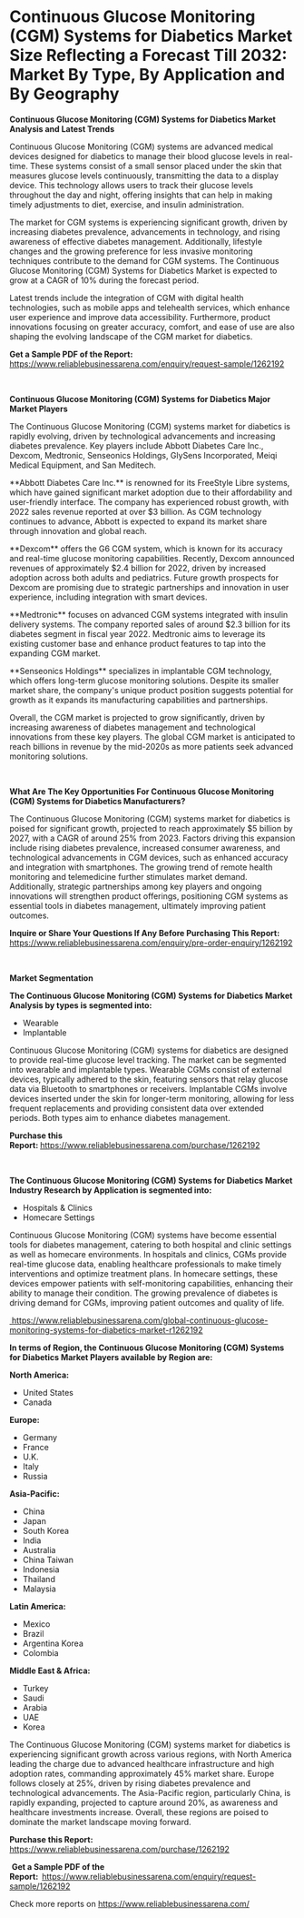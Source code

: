 <p><h1>Continuous Glucose Monitoring (CGM) Systems for Diabetics Market Size Reflecting a Forecast Till 2032: Market By Type, By Application and By Geography</h1></p><p><strong>Continuous Glucose Monitoring (CGM) Systems for Diabetics Market Analysis and Latest Trends</strong></p>
<p><p>Continuous Glucose Monitoring (CGM) systems are advanced medical devices designed for diabetics to manage their blood glucose levels in real-time. These systems consist of a small sensor placed under the skin that measures glucose levels continuously, transmitting the data to a display device. This technology allows users to track their glucose levels throughout the day and night, offering insights that can help in making timely adjustments to diet, exercise, and insulin administration.</p><p>The market for CGM systems is experiencing significant growth, driven by increasing diabetes prevalence, advancements in technology, and rising awareness of effective diabetes management. Additionally, lifestyle changes and the growing preference for less invasive monitoring techniques contribute to the demand for CGM systems. The Continuous Glucose Monitoring (CGM) Systems for Diabetics Market is expected to grow at a CAGR of 10% during the forecast period. </p><p>Latest trends include the integration of CGM with digital health technologies, such as mobile apps and telehealth services, which enhance user experience and improve data accessibility. Furthermore, product innovations focusing on greater accuracy, comfort, and ease of use are also shaping the evolving landscape of the CGM market for diabetics.</p></p>
<p><strong>Get a Sample PDF of the Report:&nbsp;</strong> <a href="https://www.reliablebusinessarena.com/enquiry/request-sample/1262192?utm_campaign=2206&utm_medium=2&utm_source=Github&utm_content=ia&utm_term=04032025&utm_id=continuous-glucose-monitoring-cgm-systems-for-diabetics">https://www.reliablebusinessarena.com/enquiry/request-sample/1262192</a></p>
<p>&nbsp;</p>
<p><strong>Continuous Glucose Monitoring (CGM) Systems for Diabetics Major Market Players</strong></p>
<p><p>The Continuous Glucose Monitoring (CGM) systems market for diabetics is rapidly evolving, driven by technological advancements and increasing diabetes prevalence. Key players include Abbott Diabetes Care Inc., Dexcom, Medtronic, Senseonics Holdings, GlySens Incorporated, Meiqi Medical Equipment, and San Meditech.</p><p>**Abbott Diabetes Care Inc.** is renowned for its FreeStyle Libre systems, which have gained significant market adoption due to their affordability and user-friendly interface. The company has experienced robust growth, with 2022 sales revenue reported at over $3 billion. As CGM technology continues to advance, Abbott is expected to expand its market share through innovation and global reach.</p><p>**Dexcom** offers the G6 CGM system, which is known for its accuracy and real-time glucose monitoring capabilities. Recently, Dexcom announced revenues of approximately $2.4 billion for 2022, driven by increased adoption across both adults and pediatrics. Future growth prospects for Dexcom are promising due to strategic partnerships and innovation in user experience, including integration with smart devices.</p><p>**Medtronic** focuses on advanced CGM systems integrated with insulin delivery systems. The company reported sales of around $2.3 billion for its diabetes segment in fiscal year 2022. Medtronic aims to leverage its existing customer base and enhance product features to tap into the expanding CGM market.</p><p>**Senseonics Holdings** specializes in implantable CGM technology, which offers long-term glucose monitoring solutions. Despite its smaller market share, the company's unique product position suggests potential for growth as it expands its manufacturing capabilities and partnerships.</p><p>Overall, the CGM market is projected to grow significantly, driven by increasing awareness of diabetes management and technological innovations from these key players. The global CGM market is anticipated to reach billions in revenue by the mid-2020s as more patients seek advanced monitoring solutions.</p></p>
<p>&nbsp;</p>
<p><strong>What Are The Key Opportunities For Continuous Glucose Monitoring (CGM) Systems for Diabetics Manufacturers?</strong></p>
<p><p>The Continuous Glucose Monitoring (CGM) systems market for diabetics is poised for significant growth, projected to reach approximately $5 billion by 2027, with a CAGR of around 25% from 2023. Factors driving this expansion include rising diabetes prevalence, increased consumer awareness, and technological advancements in CGM devices, such as enhanced accuracy and integration with smartphones. The growing trend of remote health monitoring and telemedicine further stimulates market demand. Additionally, strategic partnerships among key players and ongoing innovations will strengthen product offerings, positioning CGM systems as essential tools in diabetes management, ultimately improving patient outcomes.</p></p>
<p><strong>Inquire or Share Your Questions If Any Before Purchasing This Report:</strong> <a href="https://www.reliablebusinessarena.com/enquiry/pre-order-enquiry/1262192?utm_campaign=2206&utm_medium=2&utm_source=Github&utm_content=ia&utm_term=04032025&utm_id=continuous-glucose-monitoring-cgm-systems-for-diabetics">https://www.reliablebusinessarena.com/enquiry/pre-order-enquiry/1262192</a></p>
<p>&nbsp;</p>
<p><strong>Market Segmentation</strong></p>
<p><strong>The Continuous Glucose Monitoring (CGM) Systems for Diabetics Market Analysis by types is segmented into:</strong></p>
<p><ul><li>Wearable</li><li>Implantable</li></ul></p>
<p><p>Continuous Glucose Monitoring (CGM) systems for diabetics are designed to provide real-time glucose level tracking. The market can be segmented into wearable and implantable types. Wearable CGMs consist of external devices, typically adhered to the skin, featuring sensors that relay glucose data via Bluetooth to smartphones or receivers. Implantable CGMs involve devices inserted under the skin for longer-term monitoring, allowing for less frequent replacements and providing consistent data over extended periods. Both types aim to enhance diabetes management.</p></p>
<p><strong>Purchase this Report:&nbsp;</strong><a href="https://www.reliablebusinessarena.com/purchase/1262192?utm_campaign=2206&utm_medium=2&utm_source=Github&utm_content=ia&utm_term=04032025&utm_id=continuous-glucose-monitoring-cgm-systems-for-diabetics">https://www.reliablebusinessarena.com/purchase/1262192</a></p>
<p>&nbsp;</p>
<p><strong>The Continuous Glucose Monitoring (CGM) Systems for Diabetics Market Industry Research by Application is segmented into:</strong></p>
<p><ul><li>Hospitals & Clinics</li><li>Homecare Settings</li></ul></p>
<p><p>Continuous Glucose Monitoring (CGM) systems have become essential tools for diabetes management, catering to both hospital and clinic settings as well as homecare environments. In hospitals and clinics, CGMs provide real-time glucose data, enabling healthcare professionals to make timely interventions and optimize treatment plans. In homecare settings, these devices empower patients with self-monitoring capabilities, enhancing their ability to manage their condition. The growing prevalence of diabetes is driving demand for CGMs, improving patient outcomes and quality of life.</p></p>
<p><a href="https://www.reliablebusinessarena.com/global-continuous-glucose-monitoring-systems-for-diabetics-market-r1262192?utm_campaign=2206&utm_medium=2&utm_source=Github&utm_content=ia&utm_term=04032025&utm_id=continuous-glucose-monitoring-cgm-systems-for-diabetics">&nbsp;https://www.reliablebusinessarena.com/global-continuous-glucose-monitoring-systems-for-diabetics-market-r1262192</a></p>
<p><strong>In terms of Region, the Continuous Glucose Monitoring (CGM) Systems for Diabetics Market Players available by Region are:</strong></p>
<p>
    <p> <strong> North America: </strong>
        <ul>
            <li>United States</li>
            <li>Canada</li>
        </ul>
        </p> 
    <p> <strong> Europe: </strong>
        <ul>
            <li>Germany</li>
            <li>France</li>
            <li>U.K.</li>
            <li>Italy</li>
            <li>Russia</li>
        </ul>
        </p> 
    <p> <strong> Asia-Pacific: </strong>
        <ul>
            <li>China</li>
            <li>Japan</li>
            <li>South Korea</li>
            <li>India</li>
            <li>Australia</li>
            <li>China Taiwan</li>
            <li>Indonesia</li>
            <li>Thailand</li>
            <li>Malaysia</li>
        </ul>
        </p> 
    <p> <strong> Latin America: </strong>
        <ul>
            <li>Mexico</li>
            <li>Brazil</li>
            <li>Argentina Korea</li>
            <li>Colombia</li>
        </ul>
        </p> 
    <p> <strong> Middle East & Africa: </strong>
        <ul>
            <li>Turkey</li>
            <li>Saudi</li>
            <li>Arabia</li>
            <li>UAE</li>
            <li>Korea</li>
        </ul>
    </p>
    </p>
<p><p>The Continuous Glucose Monitoring (CGM) systems market for diabetics is experiencing significant growth across various regions, with North America leading the charge due to advanced healthcare infrastructure and high adoption rates, commanding approximately 45% market share. Europe follows closely at 25%, driven by rising diabetes prevalence and technological advancements. The Asia-Pacific region, particularly China, is rapidly expanding, projected to capture around 20%, as awareness and healthcare investments increase. Overall, these regions are poised to dominate the market landscape moving forward.</p></p>
<p><strong>Purchase this Report: </strong><a href="https://www.reliablebusinessarena.com/purchase/1262192?utm_campaign=2206&utm_medium=2&utm_source=Github&utm_content=ia&utm_term=04032025&utm_id=continuous-glucose-monitoring-cgm-systems-for-diabetics">https://www.reliablebusinessarena.com/purchase/1262192</a></p>
<p>&nbsp;<strong>Get a Sample PDF of the Report:&nbsp;&nbsp;</strong><a href="https://www.reliablebusinessarena.com/enquiry/request-sample/1262192?utm_campaign=2206&utm_medium=2&utm_source=Github&utm_content=ia&utm_term=04032025&utm_id=continuous-glucose-monitoring-cgm-systems-for-diabetics">https://www.reliablebusinessarena.com/enquiry/request-sample/1262192</a></p>
<p><strong></strong></p>
<p>Check more reports on <a href="https://www.reliablebusinessarena.com/?utm_campaign=2206&utm_medium=2&utm_source=Github&utm_content=ia&utm_term=04032025&utm_id=continuous-glucose-monitoring-cgm-systems-for-diabetics">https://www.reliablebusinessarena.com/</a></p>